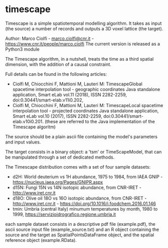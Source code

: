 # timescape

Timescape is a simple spatiotemporal modelling algorithm.
It takes as input (the source) a number of records and outputs a 3D voxel lattice (the target).

Author: Marco Ciolfi - marco.ciolfi@cnr.it - https://www.cnr.it/people/marco.ciolfi
The current version is released as a Python3 module

The Timescape algorithm, in a nutshell, treats the time as a third spatial dimension, with the addition of a causal constraint.

Full details can be found in the following articles:
- Ciolfi M, Chiocchini F, Mattioni M, Lauteri M: TimescapeGlobal spacetime interpolation tool - geographic coordinates Java standalone application, Smart eLab vol.11 (2018), ISSN 2282-2259, doi:0.30441/smart-elab.v11i0.202,
- Ciolfi M, Chiocchini F, Mattioni M, Lauteri M: TimescapeLocal spacetime interpolation tool - projected coordinates Java standalone application, Smart eLab vol.10 (2017), ISSN 2282-2259, doi:0.30441/smart-elab.v10i0.201.
(these are referred to the Java implementation of the Timescape algoritm)

The source should be a plain ascii file containing the model's parameters and input values.

The target consists in a binary object: a 'tsm' or TimeScapeModel, that can be manipulated through a set of dedicated methods.

The Timescape distribution comes with a set of four sample datasets:
- d2H: World deuterium vs 1H abundance, 1975 to 1984, from IAEA GNIP - https://nucleus.iaea.org/Pages/GNIPR.aspx
- d15N: Fungi 15N vs 14N isotopic abundance, from CNR-IRET - http://www.iret.cnr.it
- d18O: Olive oil 18O vs 16O isotopic abundance, from CNR-IRET - http://www.iret.cnr.it - https://doi.org/10.1016/j.foodchem.2016.01.146
- tmin: Umbria (central Italy) minumum temperatures by month, 1980 to 1999, https://servizioidrografico.regione.umbria.it

each sample dataset consists in a descriptive pdf file (example.pdf), the ascii source input file (example_source.txt) and an R object containing the source and the target as SpatialPointsDataFrame object, and the spatial reference object (example.RData).
